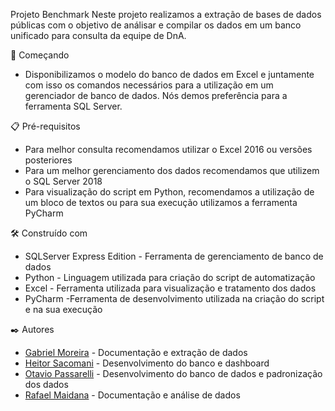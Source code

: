 Projeto Benchmark
  Neste projeto realizamos a extração de bases de dados públicas com o objetivo de análisar e compilar os dados em um banco unificado para consulta da equipe de DnA. 

🚀 Começando
   <ul>
    <li>Disponibilizamos o modelo do banco de dados em Excel e juntamente com isso os comandos necessários para a utilização em um gerenciador de banco de dados.
      Nós demos preferência para a ferramenta SQL Server.</li>
  </ul>

📋 Pré-requisitos
<ul>
  <li>Para melhor consulta recomendamos utilizar o Excel 2016 ou versões posteriores</li>
  <li>Para um melhor gerenciamento dos dados recomendamos que utilizem o SQL Server 2018</li>
  <li>Para visualização do script em Python, recomendamos a utilização de um bloco de textos ou para sua execução utilizamos a ferramenta PyCharm</li>
</ul>
🛠️ Construído com

<ul>
  <li>SQLServer Express Edition - Ferramenta de gerenciamento de banco de dados</li>
  <li>Python - Linguagem utilizada para criação do script de automatização</li>
  <li>Excel - Ferramenta utilizada para visualização e tratamento dos dados</li>
  <li>PyCharm -Ferramenta de desenvolvimento utilizada na criação do script e na sua execução</li> 
</ul>

✒️ Autores
<ul>
  <li><a href="https://github.com/GBXM02">Gabriel Moreira</a> - Documentação e extração de dados</li>
  <li><a href="https://github.com/HeitorSacomani">Heitor Sacomani</a> - Desenvolvimento do banco e dashboard</li>
  <li><a href="https://github.com/OtavioPassarelli06">Otavio Passarelli</a> - Desenvolvimento do banco de dados e padronização dos dados</li>
  <li><a href="https://github.com/RVMaidana">Rafael Maidana</a> - Documentação e análise de dados</li>
</ul>




